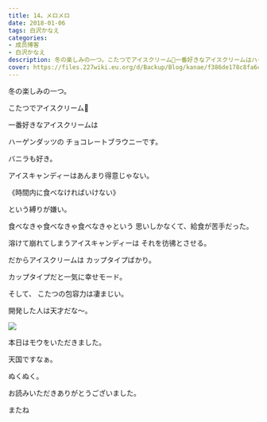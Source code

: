 ```yaml
---
title: 14。メロメロ
date: 2018-01-06
tags: 白沢かなえ
categories: 
- 成员博客
- 白沢かなえ
description: 冬の楽しみの一つ。こたつでアイスクリーム🍦一番好きなアイスクリームはハーゲンダッツのチョコレートブラウニーです。バニラも好き。アイスキ...
cover: https://files.227wiki.eu.org/d/Backup/Blog/kanae/f386de178c8fa6ce780eeffe8c6e1.png 
---
```









冬の楽しみの一つ。


こたつでアイスクリーム🍦









一番好きなアイスクリームは

ハーゲンダッツの
チョコレートブラウニーです。

バニラも好き。





アイスキャンディーはあんまり得意じゃない。



《時間内に食べなければいけない》

という縛りが嫌い。



食べなきゃ食べなきゃ食べなきゃという
思いしかなくて、給食が苦手だった。

溶けて崩れてしまうアイスキャンディーは
それを彷彿とさせる。



だからアイスクリームは
カップタイプばかり。

カップタイプだと一気に幸せモード。





そして、
こたつの包容力は凄まじい。

開発した人は天才だな〜。

![](https://files.227wiki.eu.org/d/Backup/Blog/kanae/f386de178c8fa6ce780eeffe8c6e1.png)


本日はモウをいただきました。

天国ですなぁ。

ぬくぬく。












お読みいただきありがとうございました。

またね


